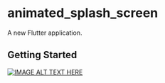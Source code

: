 # animated_splash_screen

A new Flutter application.

## Getting Started

[![IMAGE ALT TEXT HERE](https://img.youtube.com/vi/YOUTUBE_VIDEO_ID_HERE/0.jpg)](https://www.youtube.com/watch?v=pHL3ZSGtQhM)
